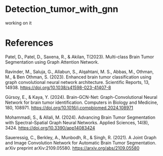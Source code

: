 # Detection_tumor_with_gnn

working on it



# References 
Patel, D., Patel, D., Saxena, R., & Akilan, T(2023). Multi-class Brain Tumor Segmentation using Graph Attention Network.

Ravinder, M., Saluja, G., Allabun, S., Alqahtani, M. S., Abbas, M., Othman, M., & Ben Othman, S. (2023). Enhanced brain tumor classification using graph convolutional neural network architecture. Scientific Reports, 13, 14938. https://doi.org/10.1038/s41598-023-41407-8 

Gürsoy, E., & Kaya, Y. (2024). Brain-GCN-Net: Graph-Convolutional Neural Network for brain tumor identification. Computers in Biology and Medicine, 180, 108971. https://doi.org/10.1016/j.compbiomed.2024.108971 

Mohammadi, S., & Allali, M. (2024). Advancing Brain Tumor Segmentation with Spectral–Spatial Graph Neural Networks. Applied Sciences, 14(8), 3424. https://doi.org/10.3390/app14083424 

Saueressig, C., Berkley, A., Munbodh, R., & Singh, R. (2021). A Joint Graph and Image Convolution Network for Automatic Brain Tumor Segmentation. arXiv preprint arXiv:2109.05580. https://arxiv.org/abs/2109.05580
